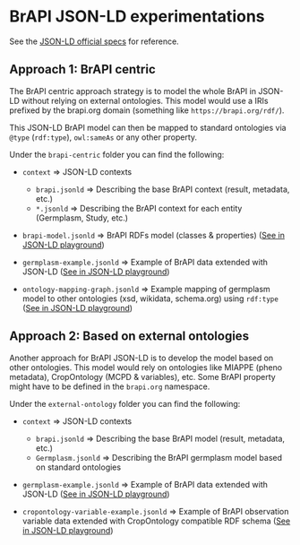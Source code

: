 # BrAPI JSON-LD experimentations

See the [JSON-LD official specs](https://www.w3.org/TR/json-ld/) for reference.

## Approach 1: BrAPI centric

The BrAPI centric approach strategy is to model the whole BrAPI in JSON-LD without relying on external ontologies. This model would use a IRIs prefixed by the brapi.org domain (something like `https://brapi.org/rdf/`).

This JSON-LD BrAPI model can then be mapped to standard ontologies via `@type` (`rdf:type`), `owl:sameAs` or any other property.

Under the `brapi-centric` folder you can find the following:

- `context` => JSON-LD contexts
  - `brapi.jsonld` => Describing the base BrAPI context (result, metadata, etc.)
  - `*.jsonld` => Describing the BrAPI context for each entity (Germplasm, Study, etc.)

- `brapi-model.jsonld` => BrAPI RDFs model (classes & properties) ([See in JSON-LD playground](https://json-ld.org/playground/#json-ld=https%3A%2F%2Fraw.githubusercontent.com%2Fplantbreeding%2FBrAPI-jsonld%2Fmaster%2Fbrapi-centric%2Fbrapi-model.jsonld))

- `germplasm-example.jsonld` => Example of BrAPI data extended with JSON-LD ([See in JSON-LD playground](https://json-ld.org/playground/#json-ld=https%3A%2F%2Fraw.githubusercontent.com%2Fplantbreeding%2FBrAPI-jsonld%2Fmaster%2Fbrapi-centric%2Fgermplasm-example.jsonld))

- `ontology-mapping-graph.jsonld` => Example mapping of germplasm model to other ontologies (xsd, wikidata, schema.org) using `rdf:type` ([See in JSON-LD playground](https://json-ld.org/playground/#json-ld=https%3A%2F%2Fraw.githubusercontent.com%2Fplantbreeding%2FBrAPI-jsonld%2Fmaster%2Fbrapi-centric%2Fontology-mapping-graph.jsonld))

## Approach 2: Based on external ontologies

Another approach for BrAPI JSON-LD is to develop the model based on other ontologies. This model would rely on ontologies like MIAPPE (pheno metadata), CropOntology (MCPD & variables), etc. Some BrAPI property might have to be defined in the `brapi.org` namespace.

Under the `external-ontology` folder you can find the following:

- `context` => JSON-LD contexts
  - `brapi.jsonld` => Describing the base BrAPI model (result, metadata, etc.)
  - `Germplasm.jsonld` => Describing the BrAPI germplasm model based on standard ontologies

- `germplasm-example.jsonld` => Example of BrAPI data extended with JSON-LD ([See in JSON-LD playground](https://json-ld.org/playground/#json-ld=https%3A%2F%2Fraw.githubusercontent.com%2Fplantbreeding%2FBrAPI-jsonld%2Fmaster%2Fexternal-ontology%2Fgermplasm-example.jsonld))

- `cropontology-variable-example.jsonld` => Example of BrAPI observation variable data extended with CropOntology compatible RDF schema ([See in JSON-LD playground](https://json-ld.org/playground/#json-ld=https%3A%2F%2Fraw.githubusercontent.com%2Fplantbreeding%2FBrAPI-jsonld%2Fmaster%2Fexternal-ontology%2Fcropontology-variable-example.jsonld))

